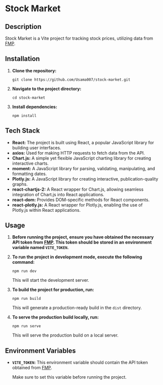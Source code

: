 # Stock Market

## Description

Stock Market is a Vite project for tracking stock prices, utilizing data from [FMP](https://financialmodelingprep.com).

## Installation

1. **Clone the repository:**

    ```
    git clone https://github.com/Usama007/stock-market.git
    ```

2. **Navigate to the project directory:**

    ```
    cd stock-market
    ```

3. **Install dependencies:**

    ```
    npm install
    ```

## Tech Stack

- **React:** The project is built using React, a popular JavaScript library for building user interfaces.
- **axios:** Used for making HTTP requests to fetch data from the API.
- **Chart.js:** A simple yet flexible JavaScript charting library for creating interactive charts.
- **moment:** A JavaScript library for parsing, validating, manipulating, and formatting dates.
- **Plotly.js:** A JavaScript library for creating interactive, publication-quality graphs.
- **react-chartjs-2:** A React wrapper for Chart.js, allowing seamless integration of Chart.js into React applications.
- **react-dom:** Provides DOM-specific methods for React components.
- **react-plotly.js:** A React wrapper for Plotly.js, enabling the use of Plotly.js within React applications.

## Usage

1. **Before running the project, ensure you have obtained the necessary API token from [FMP](https://financialmodelingprep.com). This token should be stored in an environment variable named `VITE_TOKEN`.**

2. **To run the project in development mode, execute the following command:**

    ```
    npm run dev
    ```

    This will start the development server.

3. **To build the project for production, run:**

    ```
    npm run build
    ```

    This will generate a production-ready build in the `dist` directory.

4. **To serve the production build locally, run:**

    ```
    npm run serve
    ```

    This will serve the production build on a local server.

## Environment Variables

- **`VITE_TOKEN`:** This environment variable should contain the API token obtained from [FMP](https://financialmodelingprep.com).

    Make sure to set this variable before running the project.


